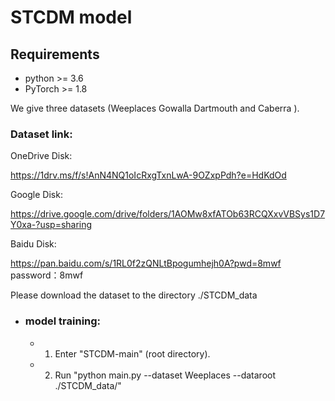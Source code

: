 # STCDM model

## Requirements

- python >= 3.6
- PyTorch >= 1.8

We give three datasets (Weeplaces Gowalla Dartmouth and Caberra ).

### Dataset link:

OneDrive Disk:

https://1drv.ms/f/s!AnN4NQ1oIcRxgTxnLwA-9OZxpPdh?e=HdKdOd

Google Disk:

https://drive.google.com/drive/folders/1AOMw8xfATOb63RCQXxvVBSys1D7Y0xa-?usp=sharing

Baidu Disk:

https://pan.baidu.com/s/1RL0f2zQNLtBpogumhejh0A?pwd=8mwf
password：8mwf

Please download the dataset to the directory ./STCDM_data

- ### model training:

  - 1. Enter "STCDM-main" (root directory).
  - 2. Run "python main.py --dataset Weeplaces --dataroot ./STCDM_data/"
